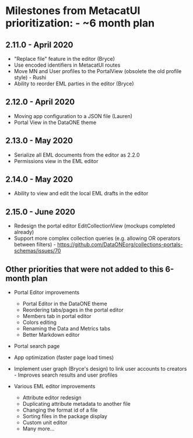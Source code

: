 # Milestones from MetacatUI prioritization: - ~6 month plan

## 2.11.0 - April 2020
- "Replace file" feature in the editor (Bryce)
- Use encoded identifiers in MetacatUI routes
- Move MN and User profiles to the PortalView (obsolete the old profile style) - Rushi
- Ability to reorder EML parties in the editor (Bryce)

## 2.12.0 - April 2020
- Moving app configuration to a JSON file (Lauren)
- Portal View in the DataONE theme 

## 2.13.0 - May 2020
- Serialize all EML documents from the editor as 2.2.0
- Permissions view in the EML editor

## 2.14.0 - May 2020
- Ability to view and edit the local EML drafts in the editor

## 2.15.0 - June 2020
- Redesign the portal editor EditCollectionView (mockups completed already)
- Support more complex collection queries (e.g. allowing OR operators between filters) - https://github.com/DataONEorg/collections-portals-schemas/issues/70

## Other priorities that were not added to this 6-month plan
- Portal Editor improvements
    - Portal Editor in the DataONE theme
    - Reordering tabs/pages in the portal editor
    - Members tab in portal editor
    - Colors editing
    - Renaming the Data and Metrics tabs
    - Better Markdown editor

- Portal search page
- App optimization (faster page load times)
- Implement user graph (Bryce's design) to link user accounts to creators - Improves search results and user profiles
- Various EML editor improvements
    - Attribute editor redesign
    - Duplicating attribute metadata to another file
    - Changing the format id of a file
    - Sorting files in the package display
    - Custom unit editor
    - Many more...
